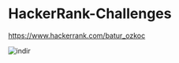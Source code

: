 # HackerRank-Challenges

https://www.hackerrank.com/batur_ozkoc

![indir](https://user-images.githubusercontent.com/32031460/88846156-dfc67100-d1ed-11ea-8d25-f3d23f10b9b0.png)

